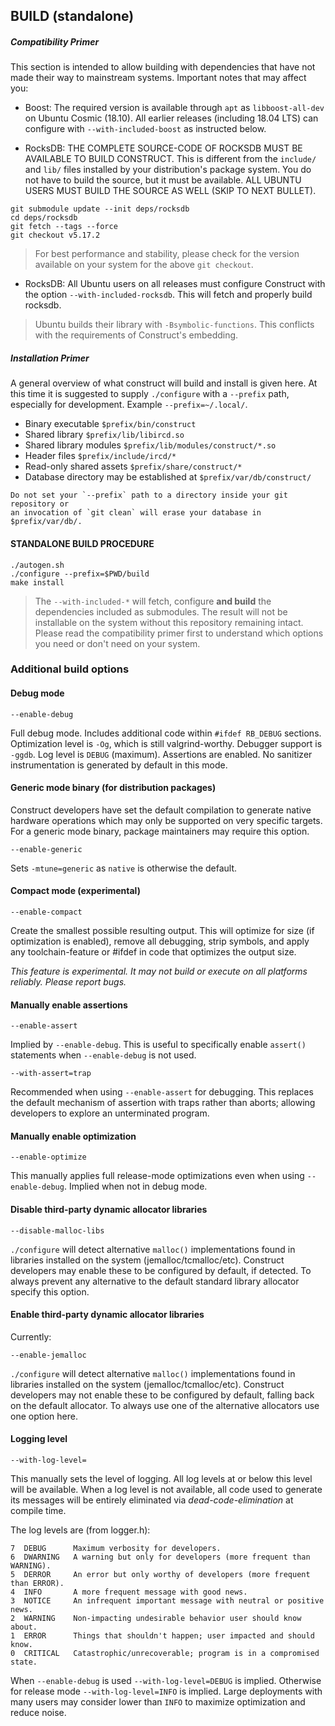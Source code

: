 ## BUILD (standalone)

##### Compatibility Primer

This section is intended to allow building with dependencies that have not
made their way to mainstream systems. Important notes that may affect you:

- Boost: The required version is available through `apt` as `libboost-all-dev` on
Ubuntu Cosmic (18.10). All earlier releases (including 18.04 LTS) can configure
with `--with-included-boost` as instructed below.

- RocksDB: THE COMPLETE SOURCE-CODE OF ROCKSDB MUST BE AVAILABLE TO BUILD CONSTRUCT.
This is different from the `include/` and `lib/` files installed by your
distribution's package system. You do not have to build the source, but it must
be available. ALL UBUNTU USERS MUST BUILD THE SOURCE AS WELL (SKIP TO NEXT BULLET).

```
git submodule update --init deps/rocksdb
cd deps/rocksdb
git fetch --tags --force
git checkout v5.17.2
```
> For best performance and stability, please check for the version available on
your system for the above `git checkout`.

- RocksDB: All Ubuntu users on all releases must configure Construct with the
option `--with-included-rocksdb`. This will fetch and properly build rocksdb.

> Ubuntu builds their library with `-Bsymbolic-functions`. This conflicts with
the requirements of Construct's embedding.

##### Installation Primer

A general overview of what construct will build and install is given here. At
this time it is suggested to supply `./configure` with a `--prefix` path,
especially for development. Example `--prefix=~/.local/`.

- Binary executable `$prefix/bin/construct`
- Shared library `$prefix/lib/libircd.so`
- Shared library modules `$prefix/lib/modules/construct/*.so`
- Header files `$prefix/include/ircd/*`
- Read-only shared assets `$prefix/share/construct/*`
- Database directory may be established at `$prefix/var/db/construct/`

```
Do not set your `--prefix` path to a directory inside your git repository or
an invocation of `git clean` will erase your database in $prefix/var/db/.
```

#### STANDALONE BUILD PROCEDURE

```
./autogen.sh
./configure --prefix=$PWD/build
make install
```

> The `--with-included-*` will fetch, configure **and build** the dependencies included
as submodules. The result will not be installable on the system without this repository
remaining intact. Please read the compatibility primer first to understand which options
you need or don't need on your system.


### Additional build options

#### Debug mode

```
--enable-debug
```
Full debug mode. Includes additional code within `#ifdef RB_DEBUG` sections.
Optimization level is `-Og`, which is still valgrind-worthy. Debugger support
is `-ggdb`. Log level is `DEBUG` (maximum). Assertions are enabled. No
sanitizer instrumentation is generated by default in this mode.


#### Generic mode binary (for distribution packages)

Construct developers have set the default compilation to generate native
hardware operations which may only be supported on very specific targets. For
a generic mode binary, package maintainers may require this option.

```
--enable-generic
```
Sets `-mtune=generic` as `native` is otherwise the default.


#### Compact mode (experimental)

```
--enable-compact
```
Create the smallest possible resulting output. This will optimize for size
(if optimization is enabled), remove all debugging, strip symbols, and apply
any toolchain-feature or #ifdef in code that optimizes the output size.

_This feature is experimental. It may not build or execute on all platforms
reliably. Please report bugs._


#### Manually enable assertions

```
--enable-assert
```
Implied by `--enable-debug`. This is useful to specifically enable `assert()`
statements when `--enable-debug` is not used.

```
--with-assert=trap
```
Recommended when using `--enable-assert` for debugging. This replaces the
default mechanism of assertion with traps rather than aborts; allowing
developers to explore an unterminated program.

#### Manually enable optimization

```
--enable-optimize
```
This manually applies full release-mode optimizations even when using
`--enable-debug`. Implied when not in debug mode.


#### Disable third-party dynamic allocator libraries

```
--disable-malloc-libs
```
`./configure` will detect alternative `malloc()` implementations found in
libraries installed on the system (jemalloc/tcmalloc/etc). Construct developers
may enable these to be configured by default, if detected. To always prevent
any alternative to the default standard library allocator specify this option.


#### Enable third-party dynamic allocator libraries

Currently:

```
--enable-jemalloc
```

`./configure` will detect alternative `malloc()` implementations found in
libraries installed on the system (jemalloc/tcmalloc/etc). Construct developers
may not enable these to be configured by default, falling back on the default
allocator. To always use one of the alternative allocators use one option here.


#### Logging level

```
--with-log-level=
```
This manually sets the level of logging. All log levels at or below this level
will be available. When a log level is not available, all code used to generate
its messages will be entirely eliminated via *dead-code-elimination* at compile
time.

The log levels are (from logger.h):
```
7  DEBUG      Maximum verbosity for developers.
6  DWARNING   A warning but only for developers (more frequent than WARNING).
5  DERROR     An error but only worthy of developers (more frequent than ERROR).
4  INFO       A more frequent message with good news.
3  NOTICE     An infrequent important message with neutral or positive news.
2  WARNING    Non-impacting undesirable behavior user should know about.
1  ERROR      Things that shouldn't happen; user impacted and should know.
0  CRITICAL   Catastrophic/unrecoverable; program is in a compromised state.
```

When `--enable-debug` is used `--with-log-level=DEBUG` is implied. Otherwise
for release mode `--with-log-level=INFO` is implied. Large deployments with
many users may consider lower than `INFO` to maximize optimization and reduce
noise.
